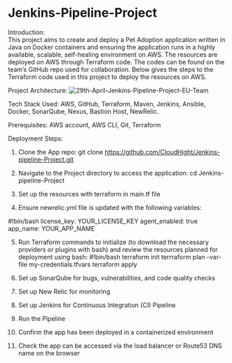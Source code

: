 # Jenkins-Pipeline-Project

Introduction:  
This project aims to create and deploy a Pet Adoption application written in Java on Docker containers and ensuring the application runs in a highly available, scalable, self-healing environment on AWS. The resources are deployed on AWS through Terraform code. The codes can be found on the team’s GitHub repo used for collaboration. Below gives the steps to the Terraform code used in this project to deploy the resources on AWS.

Project Architecture:
![29th-April-Jenkins-Pipeline-Project-EU-Team](https://github.com/nicmboso/29th-april-jenkins-pipeline-project/assets/160390032/6bca85c0-b7e2-41ce-a2a5-4699ed799ef8)

Tech Stack Used:
AWS, GitHub, Terraform, Maven, Jenkins, Ansible, Docker, SonarQube, Nexus, Bastion Host, NewRelic.

Prerequisites:
AWS account, AWS CLI, Git, Terraform

Deployment Steps:
1. Clone the App repo:
git clone https://github.com/CloudHight/Jenkins-pipeline-Project.git

2. Navigate to the Project directory to access the application:
cd Jenkins-pipeline-Project

3. Set up the resources with terraform in main.tf file
4. Ensure newrelic.yml file is updated with the following variables:

#!bin/bash
license_key: YOUR_LICENSE_KEY
agent_enabled: true
app_name: YOUR_APP_NAME

5. Run Terraform commands to initialize (to download the necessary providers or plugins with bash) and review the resources planned for deployment using bash:
#!bin/bash
terraform init
terrraform plan -var-file my-credentials.tfvars
terraform apply

6. Set up SonarQube for bugs, vulnerabilities, and code quality checks

7. Set up New Relic for monitoring

8. Set up Jenkins for Continuous Integration (CI) Pipeline

9. Run the Pipeline

10. Confirm the app has been deployed in a containerized environment

11. Check the app can be accessed via the load balancer or Route53 DNS name on the browser
